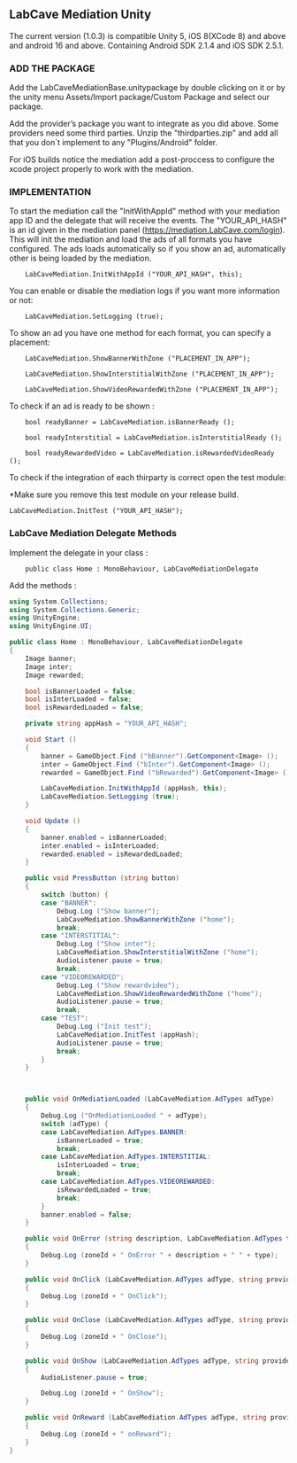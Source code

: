 
## LabCave Mediation Unity

The current version (1.0.3) is compatible Unity 5, iOS 8(XCode 8) and above and android 16 and above. Containing Android SDK 2.1.4 and iOS SDK 2.5.1.

### ADD THE PACKAGE

Add the LabCaveMediationBase.unitypackage by double clicking on it or by the unity menu Assets/Import package/Custom Package and select our package.

Add the provider’s package you want to integrate as you did above. Some providers need some third parties. Unzip the "thirdparties.zip" and add all that you don´t implement to any "Plugins/Android" folder.

For iOS builds notice the mediation add a post-proccess to configure the xcode project properly to work with the mediation.

### IMPLEMENTATION

To start the mediation call the "InitWithAppId" method with your mediation app ID and the delegate that will receive the events. The "YOUR_API_HASH" is an id given in the mediation panel (<https://mediation.LabCave.com/login>). This will init the mediation and load the ads of all formats you have configured. The ads loads automatically so if you show an ad, automatically other is being loaded by the mediation.

        LabCaveMediation.InitWithAppId ("YOUR_API_HASH", this);

You can enable or disable the mediation logs if you want more information or not:

        LabCaveMediation.SetLogging (true);

To show an ad you have one method for each format, you can specify a placement:

        LabCaveMediation.ShowBannerWithZone ("PLACEMENT_IN_APP");

        LabCaveMediation.ShowInterstitialWithZone ("PLACEMENT_IN_APP");

        LabCaveMediation.ShowVideoRewardedWithZone ("PLACEMENT_IN_APP");

To check if an ad is ready to be shown :

        bool readyBanner = LabCaveMediation.isBannerReady ();

        bool readyInterstitial = LabCaveMediation.isInterstitialReady ();

        bool readyRewardedVideo = LabCaveMediation.isRewardedVideoReady ();

To check if the integration of each thirparty is correct open the test module:

*Make sure you remove this test module on your release build.

	LabCaveMediation.InitTest ("YOUR_API_HASH");

### LabCave Mediation Delegate Methods

Implement the delegate in your class :

        public class Home : MonoBehaviour, LabCaveMediationDelegate

Add the methods :

```c#
using System.Collections;
using System.Collections.Generic;
using UnityEngine;
using UnityEngine.UI;

public class Home : MonoBehaviour, LabCaveMediationDelegate
{
	Image banner;
	Image inter;
	Image rewarded;

	bool isBannerLoaded = false;
	bool isInterLoaded = false;
	bool isRewardedLoaded = false;

	private string appHash = "YOUR_API_HASH";

	void Start ()
	{
		banner = GameObject.Find ("bBanner").GetComponent<Image> ();
		inter = GameObject.Find ("bInter").GetComponent<Image> ();
		rewarded = GameObject.Find ("bRewarded").GetComponent<Image> ();

		LabCaveMediation.InitWithAppId (appHash, this);
		LabCaveMediation.SetLogging (true);
	}

	void Update ()
	{
		banner.enabled = isBannerLoaded;
		inter.enabled = isInterLoaded;
		rewarded.enabled = isRewardedLoaded;
	}

	public void PressButton (string button)
	{
		switch (button) {
		case "BANNER":
			Debug.Log ("Show banner");
			LabCaveMediation.ShowBannerWithZone ("home");
			break;
		case "INTERSTITIAL":
			Debug.Log ("Show inter");
			LabCaveMediation.ShowInterstitialWithZone ("home");
			AudioListener.pause = true;
			break;
		case "VIDEOREWARDED":
			Debug.Log ("Show rewardvideo");
			LabCaveMediation.ShowVideoRewardedWithZone ("home");
			AudioListener.pause = true;
			break;
		case "TEST":
			Debug.Log ("Init test");
			LabCaveMediation.InitTest (appHash);
			AudioListener.pause = true;
			break;
		}
	}



	public void OnMediationLoaded (LabCaveMediation.AdTypes adType)
	{
		Debug.Log ("OnMediationLoaded " + adType);
		switch (adType) {
		case LabCaveMediation.AdTypes.BANNER:
			isBannerLoaded = true;
			break;
		case LabCaveMediation.AdTypes.INTERSTITIAL:
			isInterLoaded = true;
			break;
		case LabCaveMediation.AdTypes.VIDEOREWARDED:
			isRewardedLoaded = true;
			break;
		}
		banner.enabled = false;
	}

	public void OnError (string description, LabCaveMediation.AdTypes type, string zoneId)
	{
		Debug.Log (zoneId + " OnError " + description + " " + type);
	}

	public void OnClick (LabCaveMediation.AdTypes adType, string provider, string zoneId)
	{
		Debug.Log (zoneId + " OnClick");
	}

	public void OnClose (LabCaveMediation.AdTypes adType, string provider, string zoneId)
	{
		Debug.Log (zoneId + " OnClose");
	}

	public void OnShow (LabCaveMediation.AdTypes adType, string provider, string zoneId)
	{
		AudioListener.pause = true;

		Debug.Log (zoneId + " OnShow");
	}

	public void OnReward (LabCaveMediation.AdTypes adType, string provider, string zoneId)
	{
		Debug.Log (zoneId + " onReward");
	}
}
```
